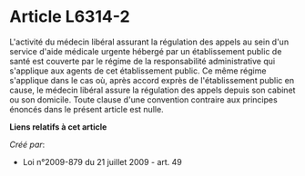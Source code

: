 # Article L6314-2

L'activité du médecin libéral assurant la régulation des appels au sein d'un service d'aide médicale urgente hébergé par un
établissement public de santé est couverte par le régime de la responsabilité administrative qui s'applique aux agents de cet
établissement public. Ce même régime s'applique dans le cas où, après accord exprès de l'établissement public en cause, le
médecin libéral assure la régulation des appels depuis son cabinet ou son domicile. Toute clause d'une convention contraire
aux principes énoncés dans le présent article est nulle.

**Liens relatifs à cet article**

_Créé par_:

  - Loi n°2009-879 du 21 juillet 2009 - art. 49
